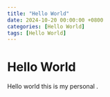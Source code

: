 ```yaml
---
title: "Hello World"
date: 2024-10-20 00:00:00 +0800
categories: [Hello World]
tags: [Hello World]
---
```


# Hello World

Hello world this is my personal .